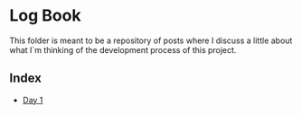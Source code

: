 # Log Book

This folder is meant to be a repository of posts where I discuss
a little about what I`m thinking of the development process of this
project.

## Index

* [Day 1](log-1.md)
